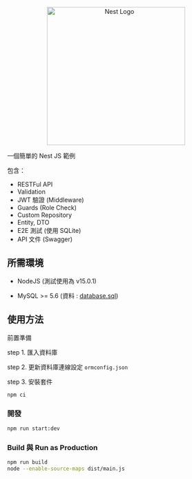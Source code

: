 <p align="center">
  <img src="https://nestjs.com/img/logo_text.svg" width="320" alt="Nest Logo" />
</p>

一個簡單的 Nest JS 範例

包含：
- RESTFul API
- Validation
- JWT 驗證 (Middleware)
- Guards (Role Check)
- Custom Repository
- Entity, DTO
- E2E 測試 (使用 SQLite)
- API 文件 (Swagger)

## 所需環境

- NodeJS (測試使用為 v15.0.1)

- MySQL >= 5.6 (資料 : [database.sql](./other/database.sql))

## 使用方法

前置準備

step 1. 匯入資料庫

step 2. 更新資料庫連線設定 `ormconfig.json`

step 3. 安裝套件

```sh
npm ci
```

### 開發

```sh
npm run start:dev
```

### Build 與 Run as Production

```sh
npm run build
node --enable-source-maps dist/main.js
```
